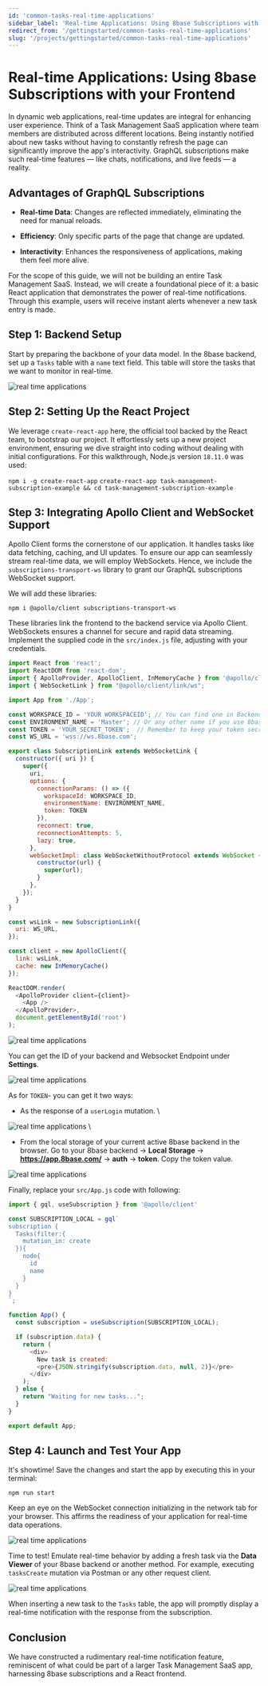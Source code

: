 ```yaml
---
id: 'common-tasks-real-time-applications'
sidebar_label: 'Real-time Applications: Using 8base Subscriptions with your Frontend'
redirect_from: '/gettingstarted/common-tasks-real-time-applications'
slug: '/projects/gettingstarted/common-tasks-real-time-applications'
---
```



# Real-time Applications: Using 8base Subscriptions with your Frontend

In dynamic web applications, real-time updates are integral for enhancing user experience. Think of a Task Management SaaS application where team members are distributed across different locations. Being instantly notified about new tasks without having to constantly refresh the page can significantly improve the app's interactivity. GraphQL subscriptions make such real-time features — like chats, notifications, and live feeds — a reality.

## Advantages of GraphQL Subscriptions

-   **Real-time Data**: Changes are reflected immediately, eliminating the need for manual reloads.

-   **Efficiency**: Only specific parts of the page that change are updated.

-   **Interactivity**: Enhances the responsiveness of applications, making them feel more alive.

For the scope of this guide, we will not be building an entire Task Management SaaS. Instead, we will create a foundational piece of it: a basic React application that demonstrates the power of real-time notifications. Through this example, users will receive instant alerts whenever a new task entry is made.

## Step 1: Backend Setup

Start by preparing the backbone of your data model. In the 8base backend, set up a `Tasks` table with a `name` text field. This table will store the tasks that we want to monitor in real-time.


![real time applications](_images/real-time-applications-01.png )


## Step 2: Setting Up the React Project

We leverage `create-react-app` here, the official tool backed by the React team, to bootstrap our project. It effortlessly sets up a new project environment, ensuring we dive straight into coding without dealing with initial configurations. For this walkthrough, Node.js version `18.11.0` was used:

`npm i -g create-react-app`
`create-react-app task-management-subscription-example && cd task-management-subscription-example`

## Step 3: Integrating Apollo Client and WebSocket Support

Apollo Client forms the cornerstone of our application. It handles tasks like data fetching, caching, and UI updates. To ensure our app can seamlessly stream real-time data, we will employ WebSockets. Hence, we include the `subscriptions-transport-ws` library to grant our GraphQL subscriptions WebSocket support.

We will add these libraries:

`npm i @apollo/client subscriptions-transport-ws` 

These libraries link the frontend to the backend service via Apollo Client. WebSockets ensures a channel for secure and rapid data streaming. Implement the supplied code in the `src/index.js` file, adjusting with your credentials. 

```javascript
import React from 'react';
import ReactDOM from 'react-dom';
import { ApolloProvider, ApolloClient, InMemoryCache } from '@apollo/client'
import { WebSocketLink } from "@apollo/client/link/ws";

import App from './App';

const WORKSPACE_ID = 'YOUR WORKSPACEID'; // You can find one in Backend -> Settings 
const ENVIRONMENT_NAME = 'Master'; // Or any other name if you use 8base CI/CD 
const TOKEN = 'YOUR_SECRET_TOKEN';  // Remember to keep your token secret!
const WS_URL = 'wss://ws.8base.com'; 

export class SubscriptionLink extends WebSocketLink {
  constructor({ uri }) {
    super({
      uri,
      options: {
        connectionParams: () => ({
          workspaceId: WORKSPACE_ID,
          environmentName: ENVIRONMENT_NAME,
          token: TOKEN
        }),
        reconnect: true,
        reconnectionAttempts: 5,
        lazy: true,
      },
      webSocketImpl: class WebSocketWithoutProtocol extends WebSocket {
        constructor(url) {
          super(url);
        }
      },
    });
  }
}

const wsLink = new SubscriptionLink({
  uri: WS_URL,
});

const client = new ApolloClient({
  link: wsLink,
  cache: new InMemoryCache()
});

ReactDOM.render(
  <ApolloProvider client={client}>
    <App />
  </ApolloProvider>,
  document.getElementById('root')
);
```


![real time applications](_images/real-time-applications-02.png )


You can get the ID of your backend and Websocket Endpoint under **Settings**.


![real time applications](_images/real-time-applications-03.png )


As for `TOKEN`- you can get it two ways:

- As the response of a `userLogin` mutation.  \

![real time applications](_images/real-time-applications-04.png )
 \
- From the local storage of your current active 8base backend in the browser. Go to your 8base backend -> **Local Storage** -> **https://app.8base.com/** -> **auth** -> **token**. Copy the token value.


![real time applications](_images/real-time-applications-05.png )


Finally, replace your `src/App.js` code with following:

```javascript
import { gql, useSubscription } from '@apollo/client'

const SUBSCRIPTION_LOCAL = gql`
subscription {
  Tasks(filter:{
    mutation_in: create
  }){
    node{
      id
      name
    }
  }
}
`;

function App() {
  const subscription = useSubscription(SUBSCRIPTION_LOCAL);

  if (subscription.data) {
    return (
      <div>
        New task is created: 
        <pre>{JSON.stringify(subscription.data, null, 2)}</pre>
      </div>
    );
  } else {
    return "Waiting for new tasks...";
  }
}

export default App;
```

## Step 4: Launch and Test Your App

It's showtime! Save the changes and start the app by executing this in your terminal:

`npm run start`

Keep an eye on the WebSocket connection initializing in the network tab for your browser. This affirms the readiness of your application for real-time data operations.


![real time applications](_images/real-time-applications-06.png )


Time to test! Emulate real-time behavior by adding a fresh task via the **Data Viewer** of your 8base backend or another method. For example, executing `tasksCreate` mutation via Postman or any other request client. 


![real time applications](_images/real-time-applications-07.png )


When inserting a new task to the `Tasks` table, the app will promptly display a real-time notification with the response from the subscription.


<!--![real time applications](_images/real-time-applications-08.png )-->


## Conclusion

We have constructed a rudimentary real-time notification feature, reminiscent of what could be part of a larger Task Management SaaS app, harnessing 8base subscriptions and a React frontend.